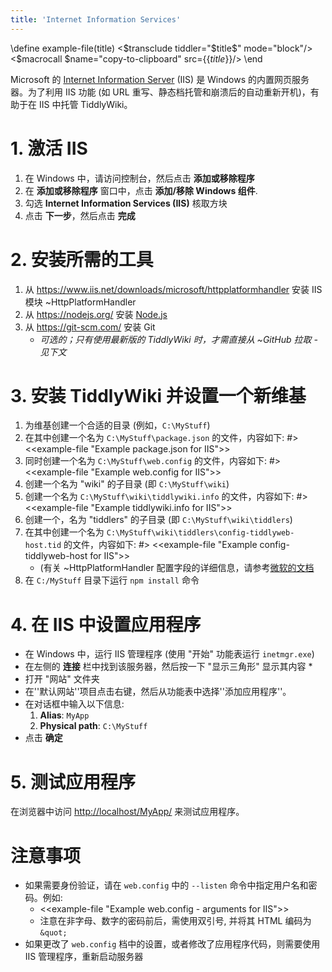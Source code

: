 ```yaml
---
title: 'Internet Information Services'
---
```


\define example-file(title)
<$transclude tiddler="$title$" mode="block"/> <$macrocall $name="copy-to-clipboard" src={{$title$}}/>
\end

Microsoft 的 [Internet Information Server](https://en.wikipedia.org/wiki/Internet_Information_Services) (IIS) 是 Windows 的内置网页服务器。为了利用 IIS 功能 (如 URL 重写、静态档托管和崩溃后的自动重新开机)，有助于在 IIS 中托管 TiddlyWiki。

# 1. 激活 IIS

1. 在 Windows 中，请访问控制台，然后点击 **添加或移除程序**
1. 在 **添加或移除程序** 窗口中，点击 **添加/移除 Windows 组件**.
1. 勾选 **Internet Information Services (IIS)** 核取方块
1. 点击 **下一步**，然后点击 **完成**

# 2. 安装所需的工具

1. 从 <https://www.iis.net/downloads/microsoft/httpplatformhandler> 安装 IIS 模块 ~HttpPlatformHandler
1. 从 <https://nodejs.org/> 安装 [Node.js](#Node.js)
1. 从 <https://git-scm.com/> 安装 Git
    * _可选的；只有使用最新版的 TiddlyWiki 时，才需直接从 ~GitHub 拉取 - 见下文_

# 3. 安装 TiddlyWiki 并设置一个新维基

1. 为维基创建一个合适的目录 (例如，`C:\MyStuff`)
1. 在其中创建一个名为 `C:\MyStuff\package.json` 的文件，内容如下:
#> <<example-file "Example package.json for IIS">>
1. 同时创建一个名为 `C:\MyStuff\web.config` 的文件，内容如下:
#> <<example-file "Example web.config for IIS">>
1. 创建一个名为 "wiki" 的子目录 (即 `C:\MyStuff\wiki`)
1. 创建一个名为 `C:\MyStuff\wiki\tiddlywiki.info` 的文件，内容如下:
#> <<example-file "Example tiddlywiki.info for IIS">>
1. 创建一个，名为 "tiddlers" 的子目录 (即 `C:\MyStuff\wiki\tiddlers`)
1. 在其中创建一个名为 `C:\MyStuff\wiki\tiddlers\config-tiddlyweb-host.tid` 的文件，内容如下:
#> <<example-file "Example config-tiddlyweb-host for IIS">>
    * (有关 ~HttpPlatformHandler 配置字段的详细信息，请参考[微软的文档](https://docs.microsoft.com/en-us/iis/extensions/httpplatformhandler/httpplatformhandler-configuration-reference)
1. 在 `C:/MyStuff` 目录下运行 `npm install` 命令

# 4. 在 IIS 中设置应用程序

* 在 Windows 中，运行 IIS 管理程序 (使用 "开始" 功能表运行 `inetmgr.exe`)
* 在左侧的 **连接** 栏中找到该服务器，然后按一下 "显示三角形" 显示其内容 *
* 打开 "网站" 文件夹
* 在''默认网站''项目点击右键，然后从功能表中选择''添加应用程序''。
* 在对话框中输入以下信息:
    1. **Alias**: `MyApp`
    1. **Physical path**: `C:\MyStuff`
* 点击 **确定**

# 5. 测试应用程序

在浏览器中访问 <http://localhost/MyApp/> 来测试应用程序。

# 注意事项

* 如果需要身份验证，请在 `web.config` 中的 `--listen` 命令中指定用户名和密码。例如:
    * <<example-file "Example web.config - arguments for IIS">>
    * 注意在非字母、数字的密码前后，需使用双引号, 并将其 HTML 编码为 `&quot;`
* 如果更改了 `web.config` 档中的设置，或者修改了应用程序代码，则需要使用 IIS 管理程序，重新启动服务器
